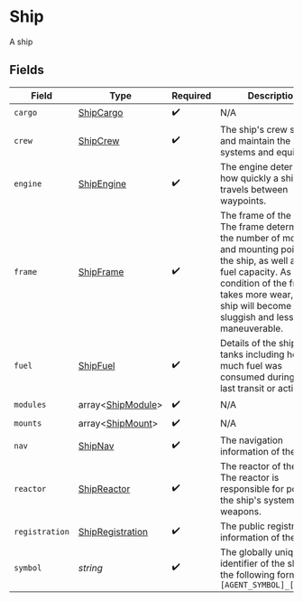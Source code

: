 # Ship

A ship


## Fields

| Field                                                                                                                                                                                                                                      | Type                                                                                                                                                                                                                                       | Required                                                                                                                                                                                                                                   | Description                                                                                                                                                                                                                                |
| ------------------------------------------------------------------------------------------------------------------------------------------------------------------------------------------------------------------------------------------ | ------------------------------------------------------------------------------------------------------------------------------------------------------------------------------------------------------------------------------------------ | ------------------------------------------------------------------------------------------------------------------------------------------------------------------------------------------------------------------------------------------ | ------------------------------------------------------------------------------------------------------------------------------------------------------------------------------------------------------------------------------------------ |
| `cargo`                                                                                                                                                                                                                                    | [ShipCargo](../../models/shared/ShipCargo.md)                                                                                                                                                                                              | :heavy_check_mark:                                                                                                                                                                                                                         | N/A                                                                                                                                                                                                                                        |
| `crew`                                                                                                                                                                                                                                     | [ShipCrew](../../models/shared/ShipCrew.md)                                                                                                                                                                                                | :heavy_check_mark:                                                                                                                                                                                                                         | The ship's crew service and maintain the ship's systems and equipment.                                                                                                                                                                     |
| `engine`                                                                                                                                                                                                                                   | [ShipEngine](../../models/shared/ShipEngine.md)                                                                                                                                                                                            | :heavy_check_mark:                                                                                                                                                                                                                         | The engine determines how quickly a ship travels between waypoints.                                                                                                                                                                        |
| `frame`                                                                                                                                                                                                                                    | [ShipFrame](../../models/shared/ShipFrame.md)                                                                                                                                                                                              | :heavy_check_mark:                                                                                                                                                                                                                         | The frame of the ship. The frame determines the number of modules and mounting points of the ship, as well as base fuel capacity. As the condition of the frame takes more wear, the ship will become more sluggish and less maneuverable. |
| `fuel`                                                                                                                                                                                                                                     | [ShipFuel](../../models/shared/ShipFuel.md)                                                                                                                                                                                                | :heavy_check_mark:                                                                                                                                                                                                                         | Details of the ship's fuel tanks including how much fuel was consumed during the last transit or action.                                                                                                                                   |
| `modules`                                                                                                                                                                                                                                  | array<[ShipModule](../../models/shared/ShipModule.md)>                                                                                                                                                                                     | :heavy_check_mark:                                                                                                                                                                                                                         | N/A                                                                                                                                                                                                                                        |
| `mounts`                                                                                                                                                                                                                                   | array<[ShipMount](../../models/shared/ShipMount.md)>                                                                                                                                                                                       | :heavy_check_mark:                                                                                                                                                                                                                         | N/A                                                                                                                                                                                                                                        |
| `nav`                                                                                                                                                                                                                                      | [ShipNav](../../models/shared/ShipNav.md)                                                                                                                                                                                                  | :heavy_check_mark:                                                                                                                                                                                                                         | The navigation information of the ship.                                                                                                                                                                                                    |
| `reactor`                                                                                                                                                                                                                                  | [ShipReactor](../../models/shared/ShipReactor.md)                                                                                                                                                                                          | :heavy_check_mark:                                                                                                                                                                                                                         | The reactor of the ship. The reactor is responsible for powering the ship's systems and weapons.                                                                                                                                           |
| `registration`                                                                                                                                                                                                                             | [ShipRegistration](../../models/shared/ShipRegistration.md)                                                                                                                                                                                | :heavy_check_mark:                                                                                                                                                                                                                         | The public registration information of the ship                                                                                                                                                                                            |
| `symbol`                                                                                                                                                                                                                                   | *string*                                                                                                                                                                                                                                   | :heavy_check_mark:                                                                                                                                                                                                                         | The globally unique identifier of the ship in the following format: `[AGENT_SYMBOL]_[HEX_ID]`                                                                                                                                              |